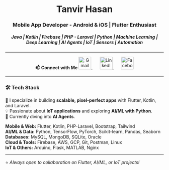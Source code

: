 <h1 align="center">Tanvir Hasan</h1>
<h3 align="center">Mobile App Developer - Android & iOS | Flutter Enthusiast </h3>
<h5 align="center">Java | Kotlin | Firebase | PHP - Laravel | Python | Machine Learning | Deep Learning | AI Agents | IoT | Sensors | Automation </h5>
  

---
<p align="center">
  <b> 📫 Connect with Me  </b>
  <a href="mailto:tanvirhasanemn@gmail.com">
    <img src="https://img.icons8.com/fluency/48/gmail-new.png" alt="Gmail" height="40"/>
  </a>
  &nbsp;&nbsp;&nbsp;&nbsp;&nbsp;
  <a href="https://www.linkedin.com/in/tanvirhasanemn/">
    <img src="https://img.icons8.com/color/48/linkedin.png" alt="LinkedIn" height="40"/>
  </a>
  &nbsp;&nbsp;&nbsp;&nbsp;&nbsp;
  <a href="https://www.facebook.com/tanvirhasan.emn/">
    <img src="https://img.icons8.com/color/48/facebook-new.png" alt="Facebook" height="40"/>
  </a>
</p>


---

### 🛠️ Tech Stack
🚀 I specialize in building **scalable, pixel-perfect apps** with Flutter, Kotlin, and Laravel.  
💡 Passionate about **IoT applications** and exploring **AI/ML with Python**.  
🌱 Currently diving into **AI Agents**.  

**Mobile & Web:** Flutter, Kotlin, PHP-Laravel, Bootstrap, Tailwind  
**AI/ML & Data:** Python, TensorFlow, PyTorch, Scikit-learn, Pandas, Seaborn  
**Databases:** MySQL, MongoDB, SQLite, Oracle  
**Cloud & Tools:** Firebase, AWS, GCP, Git, Postman, Linux  
**IoT & Others:** Arduino, Flask, MATLAB, Nginx  

---

⭐ *Always open to collaboration on Flutter, AI/ML, or IoT projects!*
